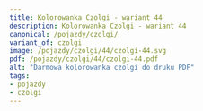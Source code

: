 ```yaml
---
title: Kolorowanka Czolgi - wariant 44
description: Kolorowanka Czolgi - wariant 44
canonical: /pojazdy/czolgi/
variant_of: czolgi
image: /pojazdy/czolgi/44/czolgi-44.svg
pdf: /pojazdy/czolgi/44/czolgi-44.pdf
alt: "Darmowa kolorowanka czolgi do druku PDF"
tags:
- pojazdy
- czolgi
---
```

